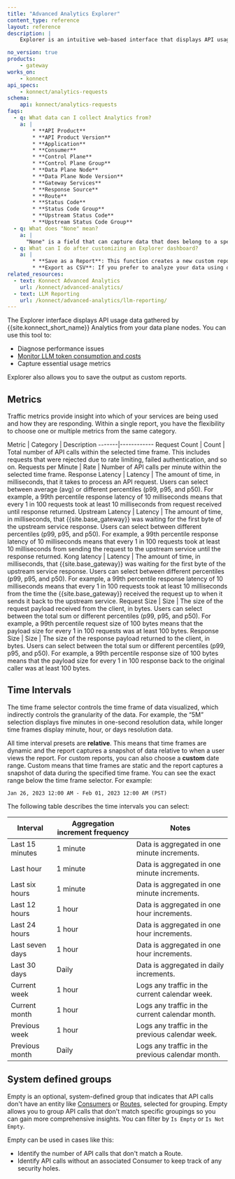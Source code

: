 ```yaml
---
title: "Advanced Analytics Explorer"
content_type: reference
layout: reference
description: | 
    Explorer is an intuitive web-based interface that displays API usage data gathered by Konnect Analytics from your data plane nodes. You can use this tool to promptly diagnose performance issues, monitor LLM token consumption and costs, or capture essential usage metrics. 

no_version: true
products:
    - gateway
works_on:
    - konnect
api_specs:
    - konnect/analytics-requests
schema:
    api: konnect/analytics-requests
faqs:
  - q: What data can I collect Analytics from?
    a: |
        * **API Product**
        * **API Product Version**
        * **Application**
        * **Consumer**
        * **Control Plane**
        * **Control Plane Group**
        * **Data Plane Node**
        * **Data Plane Node Version**
        * **Gateway Services**
        * **Response Source**
        * **Route**
        * **Status Code**
        * **Status Code Group**
        * **Upstream Status Code**
        * **Upstream Status Code Group**
  - q: What does "None" mean?
    a: |
      "None" is a field that can capture data that does belong to a specific category.
  - q: What can I do after customizing an Explorer dashboard?
    a: |
        * **Save as a Report**: This function creates a new custom report based on your current view, allowing you to revisit these specific insights at a later time.
        * **Export as CSV**: If you prefer to analyze your data using other tools, you can download the current view as a CSV file, making it portable and ready for further analysis elsewhere.    
related_resources:
  - text: Konnect Advanced Analytics
    url: /konnect/advanced-analytics/
  - text: LLM Reporting
    url: /konnect/advanced-analytics/llm-reporting/
---
```


The Explorer interface displays API usage data gathered by {{site.konnect_short_name}} Analytics from your data plane nodes. You can use this tool to:
* Diagnose performance issues
* [Monitor LLM token consumption and costs](/konnect/advanced-analytics/llm-reporting/)
* Capture essential usage metrics

Explorer also allows you to save the output as custom reports.
## Metrics


Traffic metrics provide insight into which of your services are being used and how they are responding. Within a single report, you have the flexibility to choose one or multiple metrics from the same category.

Metric | Category | Description
-------|------------
Request Count | Count | Total number of API calls within the selected time frame. This includes requests that were rejected due to rate limiting, failed authentication, and so on.
Requests per Minute | Rate | Number of API calls per minute within the selected time frame.
Response Latency | Latency | The amount of time, in milliseconds, that it takes to process an API request. Users can select between average (avg) or different percentiles (p99, p95, and p50). For example, a 99th percentile response latency of 10 milliseconds means that every 1 in 100 requests took at least 10 milliseconds from request received until response returned. 
Upstream Latency | Latency | The amount of time, in milliseconds, that {{site.base_gateway}} was waiting for the first byte of the upstream service response. Users can select between different percentiles (p99, p95, and p50). For example, a 99th percentile response latency of 10 milliseconds means that every 1 in 100 requests took at least 10 milliseconds from sending the request to the upstream service until the response returned.
Kong latency | Latency | The amount of time, in milliseconds, that {{site.base_gateway}} was waiting for the first byte of the upstream service response. Users can select between different percentiles (p99, p95, and p50). For example, a 99th percentile response latency of 10 milliseconds means that every 1 in 100 requests took at least 10 milliseconds from the time the {{site.base_gateway}} received the request up to when it sends it back to the upstream service.
Request Size | Size | The size of the request payload received from the client, in bytes. Users can select between the total sum or different percentiles (p99, p95, and p50). For example, a 99th percentile request size of 100 bytes means that the payload size for every 1 in 100 requests was at least 100 bytes.
Response Size | Size | The size of the response payload returned to the client, in bytes. Users can select between the total sum or different percentiles (p99, p95, and p50). For example, a 99th percentile response size of 100 bytes means that the payload size for every 1 in 100 response back to the original caller was at least 100 bytes.

## Time Intervals

The time frame selector controls the time frame of data visualized, which indirectly controls the
granularity of the data. For example, the “5M” selection displays five minutes in
one-second resolution data, while longer time frames display minute, hour, or days resolution data.

All time interval presets are **relative**. This means that time frames are dynamic and the report captures a snapshot of data
relative to when a user views the report.
For custom reports, you can also choose a **custom** date range. Custom means that time frames are static and the report captures a snapshot of data
during the specified time frame. You can see the exact range below
the time frame selector. For example:

    
    Jan 26, 2023 12:00 AM - Feb 01, 2023 12:00 AM (PST)
    

The following table describes the time intervals you can select:

| Interval | Aggregation increment frequency | Notes |    
| ---------|-------------|----------|
| Last 15 minutes | 1 minute | Data is aggregated in one minute increments. |
| Last hour| 1 minute | Data is aggregated in one minute increments. |
| Last six hours | 1 minute | Data is aggregated in one minute increments. |
| Last 12 hours| 1 hour | Data is aggregated in one hour increments. |
| Last 24 hours| 1 hour | Data is aggregated in one hour increments. |
| Last seven days | 1 hour | Data is aggregated in one hour increments. |
| Last 30 days | Daily | Data is aggregated in daily increments. |
| Current week | 1 hour | Logs any traffic in the current calendar week. |
| Current month | 1 hour | Logs any traffic in the current calendar month. |
| Previous week | 1 hour | Logs any traffic in the previous calendar week. |
| Previous month | Daily | Logs any traffic in the previous calendar month. |


## System defined groups

Empty is an optional, system-defined group that indicates that API calls don't have an entity like [Consumers](/gateway/entities/consumer/) or [Routes](/gateway/entities/route), selected for grouping. Empty allows you to group API calls that don't match specific groupings so you can gain more comprehensive insights. You can filter by `Is Empty` or `Is Not Empty`. 

Empty can be used in cases like this: 
* Identify the number of API calls that don't match a Route.
* Identify API calls without an associated Consumer to keep track of any security holes.
